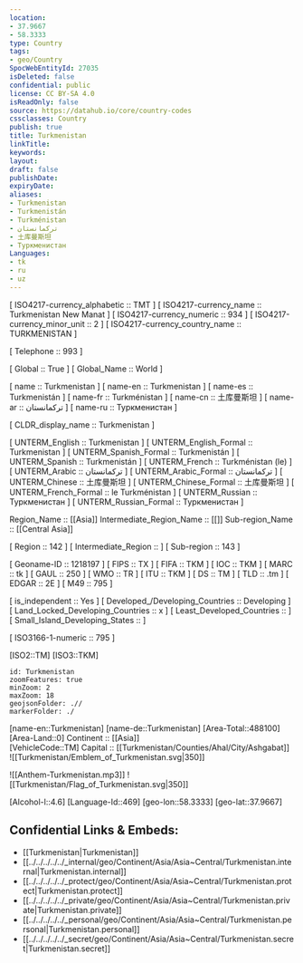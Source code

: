 ```yaml
---
location:
- 37.9667
- 58.3333
type: Country
tags:
- geo/Country
SpocWebEntityId: 27035
isDeleted: false
confidential: public
license: CC BY-SA 4.0
isReadOnly: false
source: https://datahub.io/core/country-codes
cssclasses: Country
publish: true
title: Turkmenistan
linkTitle: 
keywords: 
layout: 
draft: false
publishDate: 
expiryDate: 
aliases:
- Turkmenistan
- Turkmenistán
- Turkménistan
- تركمانستان
- 土库曼斯坦
- Туркменистан
Languages:
- tk
- ru
- uz
---
```



[	ISO4217-currency_alphabetic	 :: TMT ] 
[	ISO4217-currency_name	 :: Turkmenistan New Manat ] 
[	ISO4217-currency_numeric	 :: 934 ] 
[	ISO4217-currency_minor_unit	 :: 2 ] 
[	ISO4217-currency_country_name	 :: TURKMENISTAN ] 

[	Telephone	 :: 993 ] 

[	Global	 :: True ] 
[	Global_Name	 :: World ] 

[	name	 :: Turkmenistan ] 
[	name-en	 :: Turkmenistan ] 
[	name-es	 :: Turkmenistán ] 
[	name-fr	 :: Turkménistan ] 
[	name-cn	 :: 土库曼斯坦 ] 
[	name-ar	 :: تركمانستان ] 
[	name-ru	 :: Туркменистан ] 

[	CLDR_display_name	 :: Turkmenistan ] 

[	UNTERM_English	 :: Turkmenistan ] 
[	UNTERM_English_Formal	 :: Turkmenistan ] 
[	UNTERM_Spanish_Formal	 :: Turkmenistán ] 
[	UNTERM_Spanish	 :: Turkmenistán ] 
[	UNTERM_French	 :: Turkménistan (le) ] 
[	UNTERM_Arabic	 :: تركمانستان ] 
[	UNTERM_Arabic_Formal	 :: تركمانستان ] 
[	UNTERM_Chinese	 :: 土库曼斯坦 ] 
[	UNTERM_Chinese_Formal	 :: 土库曼斯坦 ] 
[	UNTERM_French_Formal	 :: le Turkménistan ] 
[	UNTERM_Russian	 :: Туркменистан ] 
[	UNTERM_Russian_Formal	 :: Туркменистан ] 

Region_Name ::  [[Asia]] 
Intermediate_Region_Name ::  [[]] 
Sub-region_Name ::  [[Central Asia]]  

[	Region	 :: 142 ] 
[	Intermediate_Region	 ::  ] 
[	Sub-region	 :: 143 ] 

[	Geoname-ID	 :: 1218197 ] 
[	FIPS	 :: TX ] 
[	FIFA	 :: TKM ] 
[	IOC	 :: TKM ] 
[	MARC	 :: tk ] 
[	GAUL	 :: 250 ] 
[	WMO	 :: TR ] 
[	ITU	 :: TKM ] 
[	DS	 :: TM ] 
[	TLD	 :: .tm ] 
[	EDGAR	 :: 2E ] 
[	M49	 :: 795 ] 

[	is_independent	 :: Yes ] 
[	Developed_/Developing_Countries	 :: Developing ] 
[	Land_Locked_Developing_Countries	 :: x ] 
[	Least_Developed_Countries	 ::  ] 
[	Small_Island_Developing_States	 ::  ] 

[	ISO3166-1-numeric	 :: 795 ] 



[ISO2::TM] 
[ISO3::TKM] 
```leaflet
id: Turkmenistan
zoomFeatures: true 
minZoom: 2 
maxZoom: 18
geojsonFolder: .// 
markerFolder: ./
```

[name-en::Turkmenistan] 
[name-de::Turkmenistan] 
[Area-Total::488100] 
[Area-Land::0] 
Continent :: [[Asia]]  
[VehicleCode::TM] 
Capital :: [[Turkmenistan/Counties/Ahal/City/Ashgabat]]  
![[Turkmenistan/Emblem_of_Turkmenistan.svg|350]]  

![[Anthem-Turkmenistan.mp3]] 
![[Turkmenistan/Flag_of_Turkmenistan.svg|350]]  

[Alcohol-l::4.6] 
[Language-Id::469] 
[geo-lon::58.3333] 
[geo-lat::37.9667] 



## Confidential Links & Embeds: 
- [[Turkmenistan|Turkmenistan]]  
- [[../../../../../_internal/geo/Continent/Asia/Asia~Central/Turkmenistan.internal|Turkmenistan.internal]]  
- [[../../../../../_protect/geo/Continent/Asia/Asia~Central/Turkmenistan.protect|Turkmenistan.protect]] 
- [[../../../../../_private/geo/Continent/Asia/Asia~Central/Turkmenistan.private|Turkmenistan.private]] 
- [[../../../../../_personal/geo/Continent/Asia/Asia~Central/Turkmenistan.personal|Turkmenistan.personal]] 
- [[../../../../../_secret/geo/Continent/Asia/Asia~Central/Turkmenistan.secret|Turkmenistan.secret]] 
